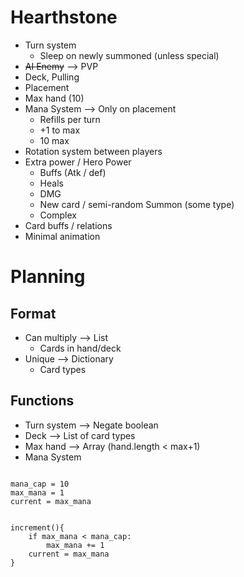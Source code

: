 # Hearthstone
- Turn system
    - Sleep on newly summoned (unless special)
- ~~AI Enemy~~ --> PVP
- Deck, Pulling
- Placement
- Max hand (10)
- Mana System --> Only on placement
    - Refills per turn
    - +1 to max
    - 10 max
- Rotation system between players
- Extra power / Hero Power
    - Buffs (Atk / def)
    - Heals
    - DMG
    - New card / semi-random Summon (some type)
    - Complex
- Card buffs / relations
- Minimal animation




# Planning

## Format
- Can multiply --> List
    - Cards in hand/deck
- Unique --> Dictionary
    - Card types

## Functions
- Turn system --> Negate boolean
- Deck --> List of card types
- Max hand --> Array (hand.length < max+1)
- Mana System
```

mana_cap = 10
max_mana = 1
current = max_mana


increment(){
    if max_mana < mana_cap:
        max_mana += 1
    current = max_mana
}
```
